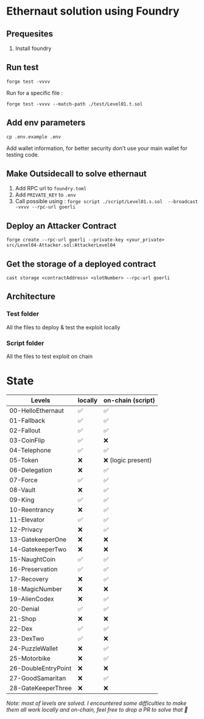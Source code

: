 # Ethernaut solution using Foundry

## Prequesites

1. Install foundry

## Run test

`forge test -vvvv`

Run for a specific file :

`forge test -vvvv --match-path ./test/Level01.t.sol `

## Add env parameters

`cp .env.example .env`

Add wallet information, for better security don't use your main wallet for testing code.

## Make Outsidecall to solve ethernaut

1. Add RPC url to `foundry.toml`
2. Add `PRIVATE_KEY` to `.env`
3. Call possible using : `forge script ./script/Level01.s.sol  --broadcast -vvvv --rpc-url goerli `

## Deploy an Attacker Contract

`forge create --rpc-url goerli --private-key <your_private> src/Level04-Attacker.sol:AttackerLevel04`

## Get the storage of a deployed contract

`cast storage <contractAddress> <slotNumber> --rpc-url goerli`

## Architecture

### Test folder

All the files to deploy & test the exploit locally

### Script folder

All the files to test exploit on chain

# State

| Levels              | locally | on-chain (script)  |
| ------------------- | ------- | ------------------ |
| 00-HelloEthernaut   | ✅      | ✅                 |
| 01-Fallback         | ✅      | ✅                 |
| 02-Fallout          | ✅      | ✅                 |
| 03-CoinFlip         | ✅      | ❌                 |
| 04-Telephone        | ✅      | ✅                 |
| 05-Token            | ❌      | ❌ (logic present) |
| 06-Delegation       | ❌      | ✅                 |
| 07-Force            | ✅      | ✅                 |
| 08-Vault            | ❌      | ✅                 |
| 09-King             | ✅      | ✅                 |
| 10-Reentrancy       | ❌      | ✅                 |
| 11-Elevator         | ✅      | ✅                 |
| 12-Privacy          | ❌      | ✅                 |
| 13-GatekeeperOne    | ❌      | ❌                 |
| 14-GatekeeperTwo    | ❌      | ❌                 |
| 15-NaughtCoin       | ✅      | ✅                 |
| 16-Preservation     | ✅      | ✅                 |
| 17-Recovery         | ❌      | ✅                 |
| 18-MagicNumber      | ❌      | ❌                 |
| 19-AlienCodex       | ❌      | ✅                 |
| 20-Denial           | ✅      | ✅                 |
| 21-Shop             | ❌      | ❌                 |
| 22-Dex              | ✅      | ✅                 |
| 23-DexTwo           | ✅      | ❌                 |
| 24-PuzzleWallet     | ❌      | ✅                 |
| 25-Motorbike        | ❌      | ✅                 |
| 26-DoubleEntryPoint | ❌      | ❌                 |
| 27-GoodSamaritan    | ❌      | ✅                 |
| 28-GateKeeperThree  | ❌      | ❌                 |

_Note: most of levels are solved. I encountered some difficulties to make them all work locally and on-chain, feel free to drop a PR to solve that 🙏_
